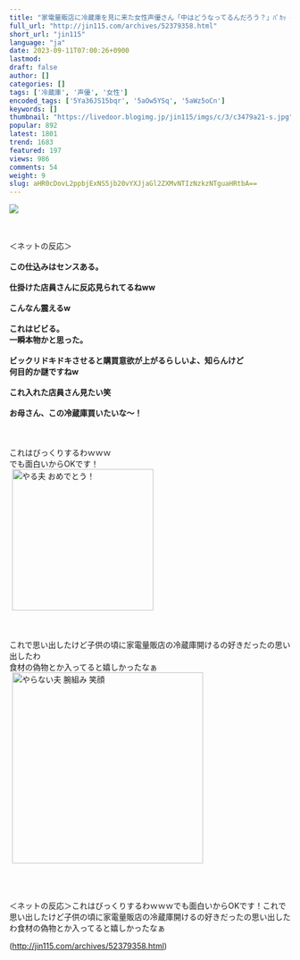 ```yaml
---
title: "家電量販店に冷蔵庫を見に来た女性声優さん「中はどうなってるんだろう？」ﾊﾟｶｯ → 中からとんでもない物が出てきて驚愕ｗｗｗｗｗ : オレ的ゲーム速報＠刃"
full_url: "http://jin115.com/archives/52379358.html"
short_url: "jin115"
language: "ja"
date: 2023-09-11T07:00:26+0900
lastmod: 
draft: false
author: []
categories: []
tags: ['冷蔵庫', '声優', '女性']
encoded_tags: ['5Ya36JS15bqr', '5aOw5YSq', '5aWz5oCn']
keywords: []
thumbnail: "https://livedoor.blogimg.jp/jin115/imgs/c/3/c3479a21-s.jpg"
popular: 892
latest: 1801
trend: 1683
featured: 197
views: 986
comments: 54
weight: 9
slug: aHR0cDovL2ppbjExNS5jb20vYXJjaGl2ZXMvNTIzNzkzNTguaHRtbA==
---
```


![](https://livedoor.blogimg.jp/jin115/imgs/c/3/c3479a21-s.jpg)

<div><a name='more'></a> <br> <br> ＜ネットの反応＞<br> <br> <b>この仕込みはセンスある。</b><br> <br> <b>仕掛けた店員さんに反応見られてるねww</b><br> <br> <b>こんなん震えるw</b><br> <br> <b>これはビビる。<br> 一瞬本物かと思った。</b><br> <br> <b>ビックリドキドキさせると購買意欲が上がるらしいよ、知らんけど<br> 何目的か謎ですねw</b><br> <br> <b>これ入れた店員さん見たい笑</b><br> <br> <b>お母さん、この冷蔵庫買いたいな〜！</b><br> <br> <br> <br> これはびっくりするわｗｗｗ<br> でも面白いからOKです！<br> <img src='https://livedoor.blogimg.jp/jin115/imgs/6/f/6ff747d4.gif' alt='やる夫 おめでとう！' width='253' border='0' hspace='5' class='pict'><br> <br> <br> <br> これで思い出したけど子供の頃に家電量販店の冷蔵庫開けるの好きだったの思い出したわ<br> 食材の偽物とか入ってると嬉しかったなぁ<br> <img src='https://livedoor.blogimg.jp/jin115/imgs/8/d/8d1f0930.gif' alt='やらない夫 腕組み 笑顔' width='342' border='0' hspace='5' class='pict'><br> <br> <br> <br> <p>＜ネットの反応＞これはびっくりするわｗｗｗでも面白いからOKです！これで思い出したけど子供の頃に家電量販店の冷蔵庫開けるの好きだったの思い出したわ食材の偽物とか入ってると嬉しかったなぁ</p></div>

(http://jin115.com/archives/52379358.html)
